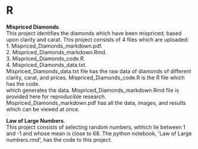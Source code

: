 # R

**Mispriced Diamonds**.       
This project identifies the diamonds which have been mispriced; based upon clarity and carat. This project consists of 4 files which are uploaded:         
    1. Mispriced_Diamonds_markdown.pdf.        
    2. Mispriced_Diamonds_markdown.Rmd.         
    3. Mispriced_Diamonds_code.R.        
    4. Mispriced_Diamonds_data.txt.        
Mispriced_Diamonds_data.txt file has the raw data of diamonds of different clarity, carat, and prices. Mispriced_Diamonds_code.R is the R file which has the code.  
which generates the data. Mispriced_Diamonds_markdown.Rmd file is provided here for reproducible research. Mispriced_Diamonds_markdown.pdf has all the data, images, and results which can be viewed at once.     

**Law of Large Numbers**.      
This project consists of selecting random numbers, whhich lie between 1 and -1 and whose mean is close to 68. The python notebook, 'Law of Large numbers.rmd', has the code to this project.
